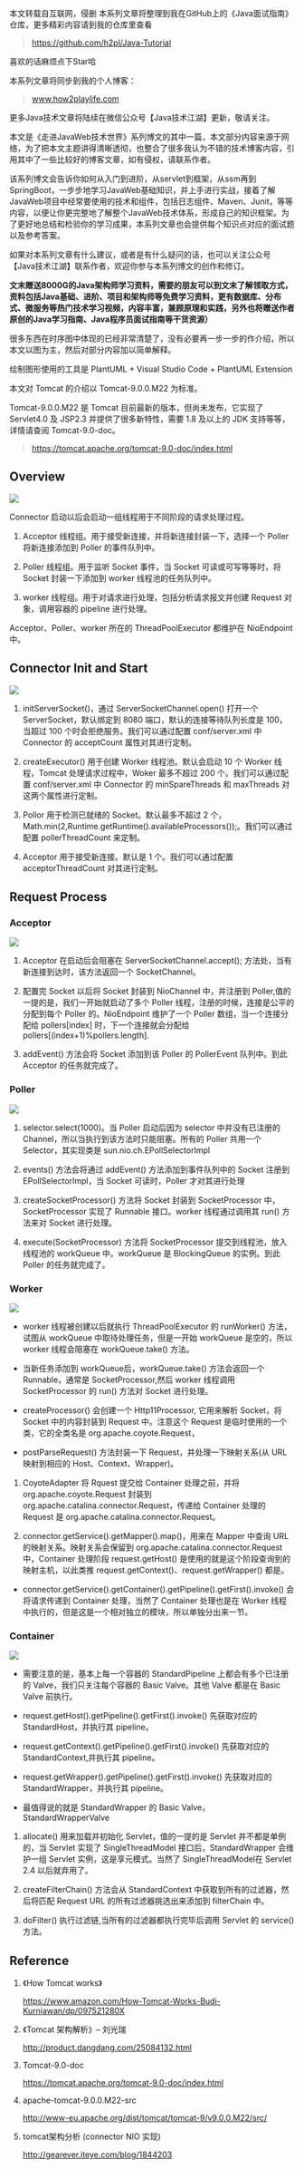 


本文转载自互联网，侵删
本系列文章将整理到我在GitHub上的《Java面试指南》仓库，更多精彩内容请到我的仓库里查看
> https://github.com/h2pl/Java-Tutorial

喜欢的话麻烦点下Star哈

本系列文章将同步到我的个人博客：
> www.how2playlife.com

更多Java技术文章将陆续在微信公众号【Java技术江湖】更新，敬请关注。

本文是《走进JavaWeb技术世界》系列博文的其中一篇，本文部分内容来源于网络，为了把本文主题讲得清晰透彻，也整合了很多我认为不错的技术博客内容，引用其中了一些比较好的博客文章，如有侵权，请联系作者。

该系列博文会告诉你如何从入门到进阶，从servlet到框架，从ssm再到SpringBoot，一步步地学习JavaWeb基础知识，并上手进行实战，接着了解JavaWeb项目中经常要使用的技术和组件，包括日志组件、Maven、Junit，等等内容，以便让你更完整地了解整个JavaWeb技术体系，形成自己的知识框架。为了更好地总结和检验你的学习成果，本系列文章也会提供每个知识点对应的面试题以及参考答案。

如果对本系列文章有什么建议，或者是有什么疑问的话，也可以关注公众号【Java技术江湖】联系作者，欢迎你参与本系列博文的创作和修订。

**文末赠送8000G的Java架构师学习资料，需要的朋友可以到文末了解领取方式，资料包括Java基础、进阶、项目和架构师等免费学习资料，更有数据库、分布式、微服务等热门技术学习视频，内容丰富，兼顾原理和实践，另外也将赠送作者原创的Java学习指南、Java程序员面试指南等干货资源）**
<!-- more -->

很多东西在时序图中体现的已经非常清楚了，没有必要再一步一步的作介绍，所以本文以图为主，然后对部分内容加以简单解释。

绘制图形使用的工具是 PlantUML + Visual Studio Code + PlantUML Extension

本文对 Tomcat 的介绍以 Tomcat-9.0.0.M22 为标准。

Tomcat-9.0.0.M22 是 Tomcat 目前最新的版本，但尚未发布，它实现了 Servlet4.0 及 JSP2.3 并提供了很多新特性，需要 1.8 及以上的 JDK 支持等等，详情请查阅 Tomcat-9.0-doc。

> https://tomcat.apache.org/tomcat-9.0-doc/index.html

## Overview

![](https://java-tutorial.oss-cn-shanghai.aliyuncs.com/20230405154006.png)

Connector 启动以后会启动一组线程用于不同阶段的请求处理过程。

1.  Acceptor 线程组。用于接受新连接，并将新连接封装一下，选择一个 Poller 将新连接添加到 Poller 的事件队列中。

2.  Poller 线程组。用于监听 Socket 事件，当 Socket 可读或可写等等时，将 Socket 封装一下添加到 worker 线程池的任务队列中。

3.  worker 线程组。用于对请求进行处理，包括分析请求报文并创建 Request 对象，调用容器的 pipeline 进行处理。

Acceptor、Poller、worker 所在的 ThreadPoolExecutor 都维护在 NioEndpoint 中。

## Connector Init and Start

![](https://java-tutorial.oss-cn-shanghai.aliyuncs.com/20230405154024.png)

1.  initServerSocket()，通过 ServerSocketChannel.open() 打开一个 ServerSocket，默认绑定到 8080 端口，默认的连接等待队列长度是 100， 当超过 100 个时会拒绝服务。我们可以通过配置 conf/server.xml 中 Connector 的 acceptCount 属性对其进行定制。

2.  createExecutor() 用于创建 Worker 线程池。默认会启动 10 个 Worker 线程，Tomcat 处理请求过程中，Woker 最多不超过 200 个。我们可以通过配置 conf/server.xml 中 Connector 的 minSpareThreads 和 maxThreads 对这两个属性进行定制。

3.  Pollor 用于检测已就绪的 Socket。默认最多不超过 2 个，Math.min(2,Runtime.getRuntime().availableProcessors());。我们可以通过配置 pollerThreadCount 来定制。

4.  Acceptor 用于接受新连接。默认是 1 个。我们可以通过配置 acceptorThreadCount 对其进行定制。

## Request Process

### Acceptor

![](https://java-tutorial.oss-cn-shanghai.aliyuncs.com/20230405154041.png)

1.  Acceptor 在启动后会阻塞在 ServerSocketChannel.accept(); 方法处，当有新连接到达时，该方法返回一个 SocketChannel。

2.  配置完 Socket 以后将 Socket 封装到 NioChannel 中，并注册到 Poller,值的一提的是，我们一开始就启动了多个 Poller 线程，注册的时候，连接是公平的分配到每个 Poller 的。NioEndpoint 维护了一个 Poller 数组，当一个连接分配给 pollers[index] 时，下一个连接就会分配给 pollers[(index+1)%pollers.length].

3.  addEvent() 方法会将 Socket 添加到该 Poller 的 PollerEvent 队列中。到此 Acceptor 的任务就完成了。

### Poller

![](https://java-tutorial.oss-cn-shanghai.aliyuncs.com/20230405154054.png)
1.  selector.select(1000)。当 Poller 启动后因为 selector 中并没有已注册的 Channel，所以当执行到该方法时只能阻塞。所有的 Poller 共用一个 Selector，其实现类是 sun.nio.ch.EPollSelectorImpl

2.  events() 方法会将通过 addEvent() 方法添加到事件队列中的 Socket 注册到 EPollSelectorImpl，当 Socket 可读时，Poller 才对其进行处理

3.  createSocketProcessor() 方法将 Socket 封装到 SocketProcessor 中，SocketProcessor 实现了 Runnable 接口。worker 线程通过调用其 run() 方法来对 Socket 进行处理。

4.  execute(SocketProcessor) 方法将 SocketProcessor 提交到线程池，放入线程池的 workQueue 中。workQueue 是 BlockingQueue 的实例。到此 Poller 的任务就完成了。

### Worker

![](https://img-blog.csdnimg.cn/20190808094814420.png?x-oss-process=image/watermark,type_ZmFuZ3poZW5naGVpdGk,shadow_10,text_aHR0cHM6Ly9ibG9nLmNzZG4ubmV0L0FsYmVuWGll,size_16,color_FFFFFF,t_70)

*   worker 线程被创建以后就执行 ThreadPoolExecutor 的 runWorker() 方法，试图从 workQueue 中取待处理任务，但是一开始 workQueue 是空的，所以 worker 线程会阻塞在 workQueue.take() 方法。

*   当新任务添加到 workQueue后，workQueue.take() 方法会返回一个 Runnable，通常是 SocketProcessor,然后 worker 线程调用 SocketProcessor 的 run() 方法对 Socket 进行处理。

*   createProcessor() 会创建一个 Http11Processor, 它用来解析 Socket，将 Socket 中的内容封装到 Request 中。注意这个 Request 是临时使用的一个类，它的全类名是 org.apache.coyote.Request，

*   postParseRequest() 方法封装一下 Request，并处理一下映射关系(从 URL 映射到相应的 Host、Context、Wrapper)。

1.  CoyoteAdapter 将 Rquest 提交给 Container 处理之前，并将 org.apache.coyote.Request 封装到 org.apache.catalina.connector.Request，传递给 Container 处理的 Request 是 org.apache.catalina.connector.Request。

2.  connector.getService().getMapper().map()，用来在 Mapper 中查询 URL 的映射关系。映射关系会保留到 org.apache.catalina.connector.Request 中，Container 处理阶段 request.getHost() 是使用的就是这个阶段查询到的映射主机，以此类推 request.getContext()、request.getWrapper() 都是。

*   connector.getService().getContainer().getPipeline().getFirst().invoke() 会将请求传递到 Container 处理，当然了 Container 处理也是在 Worker 线程中执行的，但是这是一个相对独立的模块，所以单独分出来一节。

### Container

![](https://java-tutorial.oss-cn-shanghai.aliyuncs.com/20230405154120.png)

*   需要注意的是，基本上每一个容器的 StandardPipeline 上都会有多个已注册的 Valve，我们只关注每个容器的 Basic Valve。其他 Valve 都是在 Basic Valve 前执行。

*   request.getHost().getPipeline().getFirst().invoke() 先获取对应的 StandardHost，并执行其 pipeline。

*   request.getContext().getPipeline().getFirst().invoke() 先获取对应的 StandardContext,并执行其 pipeline。

*   request.getWrapper().getPipeline().getFirst().invoke() 先获取对应的 StandardWrapper，并执行其 pipeline。

*   最值得说的就是 StandardWrapper 的 Basic Valve，StandardWrapperValve

1.  allocate() 用来加载并初始化 Servlet，值的一提的是 Servlet 并不都是单例的，当 Servlet 实现了 SingleThreadModel 接口后，StandardWrapper 会维护一组 Servlet 实例，这是享元模式。当然了 SingleThreadModel在 Servlet 2.4 以后就弃用了。

2.  createFilterChain() 方法会从 StandardContext 中获取到所有的过滤器，然后将匹配 Request URL 的所有过滤器挑选出来添加到 filterChain 中。

3.  doFilter() 执行过滤链,当所有的过滤器都执行完毕后调用 Servlet 的 service() 方法。

## Reference

1.  《How Tomcat works》

    https://www.amazon.com/How-Tomcat-Works-Budi-Kurniawan/dp/097521280X

2.  《Tomcat 架构解析》– 刘光瑞

    http://product.dangdang.com/25084132.html

3.  Tomcat-9.0-doc

    https://tomcat.apache.org/tomcat-9.0-doc/index.html

4.  apache-tomcat-9.0.0.M22-src

    http://www-eu.apache.org/dist/tomcat/tomcat-9/v9.0.0.M22/src/

5.  tomcat架构分析 (connector NIO 实现)

    http://gearever.iteye.com/blog/1844203





                     
